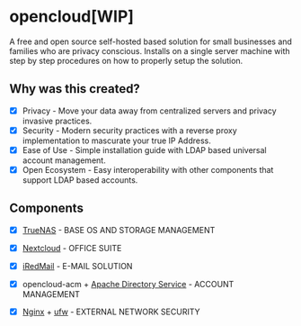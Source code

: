 # opencloud[WIP]
A free and open source self-hosted based solution for small businesses and families who are privacy conscious. Installs on a single server machine with step by step procedures on how to properly setup the solution.

## Why was this created?
- [X] Privacy - Move your data away from centralized servers and privacy invasive practices.
- [X] Security - Modern security practices with a reverse proxy implementation to mascurate your true IP Address.
- [X] Ease of Use - Simple installation guide with LDAP based universal account management. 
- [X] Open Ecosystem - Easy interoperability with other components that support LDAP based accounts.

## Components
- [X] [TrueNAS](https://www.truenas.com/) - BASE OS AND STORAGE MANAGEMENT
- [X] [Nextcloud](https://nextcloud.com/) - OFFICE SUITE
- [X] [iRedMail](https://iredmail.org/) - E-MAIL SOLUTION
- [X] opencloud-acm + [Apache Directory Service](https://directory.apache.org/) - ACCOUNT MANAGEMENT
- [X] [Nginx](https://www.nginx.com/) + [ufw](https://help.ubuntu.com/community/UFW) - EXTERNAL NETWORK SECURITY


